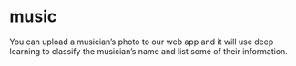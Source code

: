 # music
You can upload a musician’s photo to our web app and it will use deep learning to classify the musician’s name and list some of their information.
